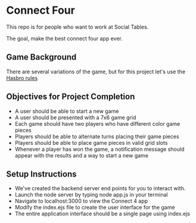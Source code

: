 # Connect Four

This repo is for people who want to work at Social Tables.

The goal, make the best connect four app ever.

## Game Background
There are several variations of the game, but for this project let's use the [Hasbro rules](http://www.hasbro.com/common/documents/dad2614d1c4311ddbd0b0800200c9a66/1EF6874419B9F36910222EB9858E8CB8.pdf)


## Objectives for Project Completion
- A user should be able to start a new game
- A user should be presented with a 7x6 game grid
- Each game should have two players who have different color game pieces
- Players should be able to alternate turns placing their game pieces
- Players should be able to place game pieces in valid grid slots
- Whenever a player has won the game, a notification message should appear with the results and a way to start a new game


## Setup Instructions
- We've created the backend server end points for you to interact with.
- Launch the node server by typing node app.js in your terminal
- Navigate to localhost:3000 to view the Connect 4 app
- Modify the index.ejs file to create the user interface for the game
- The entire application interface should be a single page using index.ejs